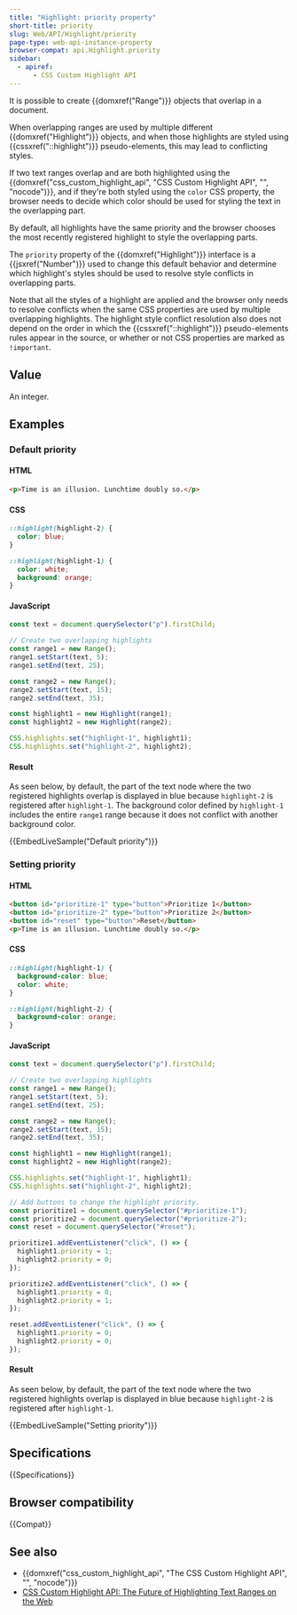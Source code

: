 ```yaml
---
title: "Highlight: priority property"
short-title: priority
slug: Web/API/Highlight/priority
page-type: web-api-instance-property
browser-compat: api.Highlight.priority
sidebar:
  - apiref:
      - CSS Custom Highlight API
---
```


It is possible to create {{domxref("Range")}} objects that overlap in a document.

When overlapping ranges are used by multiple different {{domxref("Highlight")}} objects, and when those highlights are styled using {{cssxref("::highlight")}} pseudo-elements, this may lead to conflicting styles.

If two text ranges overlap and are both highlighted using the {{domxref("css_custom_highlight_api", "CSS Custom Highlight API", "", "nocode")}}, and if they're both styled using the `color` CSS property, the browser needs to decide which color should be used for styling the text in the overlapping part.

By default, all highlights have the same priority and the browser chooses the most recently registered highlight to style the overlapping parts.

The `priority` property of the {{domxref("Highlight")}} interface is a {{jsxref("Number")}} used to change this default behavior and determine which highlight's styles should be used to resolve style conflicts in overlapping parts.

Note that all the styles of a highlight are applied and the browser only needs to resolve conflicts when the same CSS properties are used by multiple overlapping highlights. The highlight style conflict resolution also does not depend on the order in which the {{cssxref("::highlight")}} pseudo-elements rules appear in the source, or whether or not CSS properties are marked as `!important`.

## Value

An integer.

## Examples

### Default priority

#### HTML

```html
<p>Time is an illusion. Lunchtime doubly so.</p>
```

#### CSS

```css
::highlight(highlight-2) {
  color: blue;
}

::highlight(highlight-1) {
  color: white;
  background: orange;
}
```

#### JavaScript

```js
const text = document.querySelector("p").firstChild;

// Create two overlapping highlights
const range1 = new Range();
range1.setStart(text, 5);
range1.setEnd(text, 25);

const range2 = new Range();
range2.setStart(text, 15);
range2.setEnd(text, 35);

const highlight1 = new Highlight(range1);
const highlight2 = new Highlight(range2);

CSS.highlights.set("highlight-1", highlight1);
CSS.highlights.set("highlight-2", highlight2);
```

#### Result

As seen below, by default, the part of the text node where the two registered highlights overlap is displayed in blue because `highlight-2` is registered after `highlight-1`. The background color defined by `highlight-1` includes the entire `range1` range because it does not conflict with another background color.

{{EmbedLiveSample("Default priority")}}

### Setting priority

#### HTML

```html
<button id="prioritize-1" type="button">Prioritize 1</button>
<button id="prioritize-2" type="button">Prioritize 2</button>
<button id="reset" type="button">Reset</button>
<p>Time is an illusion. Lunchtime doubly so.</p>
```

#### CSS

```css
::highlight(highlight-1) {
  background-color: blue;
  color: white;
}

::highlight(highlight-2) {
  background-color: orange;
}
```

#### JavaScript

```js
const text = document.querySelector("p").firstChild;

// Create two overlapping highlights
const range1 = new Range();
range1.setStart(text, 5);
range1.setEnd(text, 25);

const range2 = new Range();
range2.setStart(text, 15);
range2.setEnd(text, 35);

const highlight1 = new Highlight(range1);
const highlight2 = new Highlight(range2);

CSS.highlights.set("highlight-1", highlight1);
CSS.highlights.set("highlight-2", highlight2);

// Add buttons to change the highlight priority.
const prioritize1 = document.querySelector("#prioritize-1");
const prioritize2 = document.querySelector("#prioritize-2");
const reset = document.querySelector("#reset");

prioritize1.addEventListener("click", () => {
  highlight1.priority = 1;
  highlight2.priority = 0;
});

prioritize2.addEventListener("click", () => {
  highlight1.priority = 0;
  highlight2.priority = 1;
});

reset.addEventListener("click", () => {
  highlight1.priority = 0;
  highlight2.priority = 0;
});
```

#### Result

As seen below, by default, the part of the text node where the two registered highlights overlap is displayed in blue because `highlight-2` is registered after `highlight-1`.

{{EmbedLiveSample("Setting priority")}}

## Specifications

{{Specifications}}

## Browser compatibility

{{Compat}}

## See also

- {{domxref("css_custom_highlight_api", "The CSS Custom Highlight API", "", "nocode")}}
- [CSS Custom Highlight API: The Future of Highlighting Text Ranges on the Web](https://css-tricks.com/css-custom-highlight-api-early-look/)
